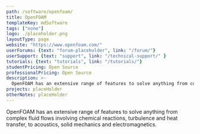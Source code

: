 ```yaml
---
path: /software/openfoam/
title: OpenFOAM
templateKey: mdSoftware
tags: ["none"]
logo: ./placeholder.png
layoutType: page
website: "https://www.openfoam.com/"
userForums: {text: "forum-placeholder", link: "/forum/"}
userSupport: {text: "support", link: "/technical-support/" }
tutorials: {text: "tutorials", link: "/tutorials/"}
studentPricing: Open Source
professionalPricing: Open Source
description: >-
  OpenFOAM has an extensive range of features to solve anything from complex fluid flows involving chemical reactions, turbulence and heat transfer, to acoustics, solid mechanics and electromagnetics.
projects: placeHolder
otherNotes: placeHolder
---
```


OpenFOAM has an extensive range of features to solve anything from complex fluid flows involving chemical reactions, turbulence and heat transfer, to acoustics, solid mechanics and electromagnetics.

